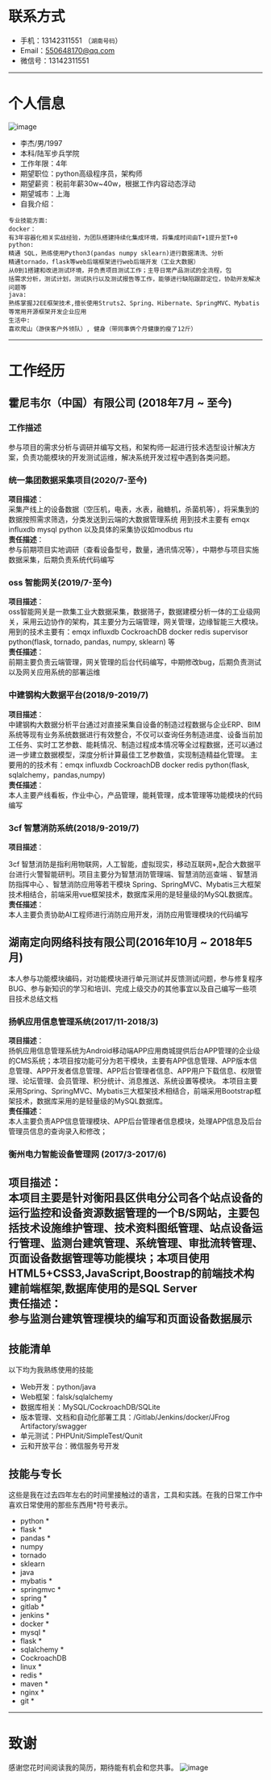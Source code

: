 # 联系方式

- 手机：13142311551 （```湖南号码```）
- Email：550648170@qq.com
- 微信号：13142311551

---

# 个人信息
 ![image](https://note.youdao.com/yws/api/personal/file/WEBce353284654eec1ef57111549e497afe?method=getImage&version=9535&cstk=e_hmBi4a)
 - 李杰/男/1997 
 - 本科/陆军步兵学院 
 - 工作年限：4年
 - 期望职位：python高级程序员，架构师
 - 期望薪资：税前年薪30w~40w，根据工作内容动态浮动
 - 期望城市：上海
 - 自我介绍：
 
```
专业技能方面:
docker：
有3年容器化相关实战经验，为团队搭建持续化集成环境，将集成时间由T+1提升至T+0
python:
精通 SQL，熟练使用Python3(pandas numpy sklearn)进行数据清洗、分析
精通tornado，flask等web后端框架进行web后端开发（工业大数据）
从0到1搭建和改进测试环境，并负责项目测试工作；主导日常产品测试的全流程，包
括需求分析，测试计划，测试执行以及测试报告等工作，能够进行缺陷跟踪定位，协助开发解决问题等
java:
熟练掌握J2EE框架技术,擅长使用Struts2、Spring、Hibernate、SpringMVC、Mybatis等常用开源框架开发企业应用
生活中:
喜欢爬山（游侠客户外领队）, 健身（带同事俩个月健康的瘦了12斤）
```

---

# 工作经历
## 霍尼韦尔（中国）有限公司 (2018年7月 ~ 至今)
### 工作描述
参与项目的需求分析与调研并编写文档，和架构师一起进行技术选型设计解决方案，负责功能模块的开发测试运维，解决系统开发过程中遇到各类问题。


### 统一集团数据采集项目(2020/7-至今)
**项目描述**：<br/>
采集产线上的设备数据（空压机，电表，水表，融糖机，杀菌机等），将采集到的数据按照需求筛选，分类发送到云端的大数据管理系统
用到技术主要有 emqx influxdb mysql python 以及具体的采集协议如modbus rtu <br/>
**责任描述**：<br/>
参与前期项目实地调研（查看设备型号，数量，通讯情况等），中期参与项目实施数据采集，后期负责系统代码编写

### oss 智能网关(2019/7-至今)
**项目描述**：<br/>
oss智能网关是一款集工业大数据采集，数据筛子，数据建模分析一体的工业级网关，采用云边协作的架构，其主要分为云端管理，网关管理，边缘智能三大模块。
用到的技术主要有：emqx influxdb CockroachDB docker redis supervisor python(flask, tornado, pandas, numpy, sklearn) 等 <br/>
**责任描述**：<br/>
前期主要负责云端管理，网关管理的后台代码编写，中期修改bug，后期负责测试以及网关应用系统的部署运维

### 中建钢构大数据平台(2018/9-2019/7)
**项目描述**：<br/>
中建钢构大数据分析平台通过对直接采集自设备的制造过程数据与企业ERP、BIM系统等现有业务系统数据进行有效整合，不仅可以查询任务制造进度、设备当前加工任务、实时工艺参数、能耗情况、制造过程成本情况等全过程数据，还可以通过进一步建立数据模型，深度分析计算最佳工艺参数值，实现制造精益化管理。
主要用的的技术有：emqx influxdb CockroachDB docker redis python(flask, sqlalchemy，pandas,numpy) <br/>
**责任描述**：<br/>
本人主要产线看板，作业中心，产品管理，能耗管理，成本管理等功能模块的代码编写
 
 ### 3cf 智慧消防系统(2018/9-2019/7)
**项目描述**：<br/>

3cf 智慧消防是指利用物联网，人工智能，虚拟现实，移动互联网+,配合大数据平台进行火警智能研判。项目主要分为智慧消防管理端、智慧消防巡查端 、智慧消防指挥中心 、智慧消防应用等若干模块
Spring、SpringMVC、Mybatis三大框架技术相结合，前端采用vue框架技术，数据库采用的是轻量级的MySQL数据库。<br/>
**责任描述**：<br/>
本人主要负责协助AI工程师进行消防应用开发，消防应用管理模块的代码编写

## 湖南定向网络科技有限公司(2016年10月 ~ 2018年5月)
本人参与功能模块编码，对功能模块进行单元测试并反馈测试问题，参与修复程序BUG、参与新知识的学习和培训、完成上级交办的其他事宜以及自己编写一些项目技术总结文档

### 扬帆应用信息管理系统(2017/11-2018/3)
**项目描述**：<br/>
扬帆应用信息管理系统为Android移动端APP应用商城提供后台APP管理的企业级的CMS系统；本项目按功能可分为若干模块，主要有APP信息管理、APP版本信息管理、APP开发者信息管理、APP后台管理者信息、APP用户下载信息、权限管理、论坛管理、会员管理、积分统计、消息推送、系统设置等模块。
本项目主要采用Spring、SpringMVC、Mybatis三大框架技术相结合，前端采用Bootstrap框架技术，数据库采用的是轻量级的MySQL数据库。<br/>
**责任描述**：<br/>
本人主要负责APP信息管理模块、APP后台管理者信息模块，处理APP信息及后台管理员信息的查询录入和修改；

### 衡州电力智能设备管理网 (2017/3-2017/6)
**项目描述**：<br/>
本项目主要是针对衡阳县区供电分公司各个站点设备的运行监控和设备资源数据管理的一个B/S网站，主要包括技术设施维护管理、技术资料图纸管理、站点设备运行管理、监测台建筑管理、系统管理、审批流转管理、页面设备数据管理等功能模块；本项目使用HTML5+CSS3,JavaScript,Boostrap的前端技术构建前端框架,数据库使用的是SQL Server
<br/>
**责任描述**：<br/>
参与监测台建筑管理模块的编写和页面设备数据展示
---

## 技能清单
以下均为我熟练使用的技能
- Web开发：python/java
- Web框架：falsk/sqlalchemy
- 数据库相关：MySQL/CockroachDB/SQLite
- 版本管理、文档和自动化部署工具：/Gitlab/Jenkins/docker/JFrog Artifactory/swagger
- 单元测试：PHPUnit/SimpleTest/Qunit
- 云和开放平台：微信服务号开发

## 技能与专长
这些是我在过去四年左右的时间里接触过的语言，工具和实践。在我的日常工作中喜欢日常使用的那些东西用*符号表示。
- python *
- flask  *
- pandas *
- numpy
- tornado
- sklearn
- java
- mybatis *
- springmvc *
- spring *
- gitlab *
- jenkins *
- docker *
- mysql *
- flask *
- sqlalchemy *
- CockroachDB
- linux *
- redis *
- maven *
- nginx *
- git *
---

# 致谢
感谢您花时间阅读我的简历，期待能有机会和您共事。
![image](https://note.youdao.com/yws/api/personal/file/WEB935edda5996a222ee5c5881947251c4a?method=getImage&version=9676&cstk=e_hmBi4a)
